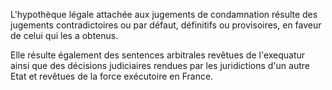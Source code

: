 L'hypothèque légale attachée aux jugements de condamnation résulte des jugements contradictoires ou par défaut, définitifs ou provisoires, en faveur de celui qui les a obtenus.


Elle résulte également des sentences arbitrales revêtues de l'exequatur ainsi que des décisions judiciaires rendues par les juridictions d'un autre Etat et revêtues de la force exécutoire en France.


  
